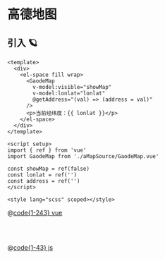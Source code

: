 # 高德地图

## 引入 :ringed_planet:

```vue
<template>
  <div>
    <el-space fill wrap>
      <GaodeMap
        v-model:visible="showMap"
        v-model:lonlat="lonlat"
        @getAddress="(val) => (address = val)"
      />
      <p>当前经纬度：{{ lonlat }}</p>
    </el-space>
  </div>
</template>

<script setup>
import { ref } from 'vue'
import GaodeMap from './aMapSource/GaodeMap.vue'

const showMap = ref(false)
const lonlat = ref('')
const address = ref('')
</script>

<style lang="scss" scoped></style>
```

<v-code componentName="aMap" >

@[code{1-243} vue](@docs/.vuepress/components/aMapSource/GaodeMap.vue)

<br />
<br />

@[code{1-43} js](@docs/.vuepress/components/aMapSource/plugin.js)

</v-code>
